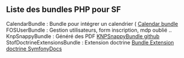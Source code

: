 ## Liste des bundles PHP pour SF

CalendarBundle : Bundle pour intégrer un calendrier ( [Calendar bundle](https://github.com/tattali/CalendarBundle)
FOSUserBundle : Gestion utilisateurs, form inscription, mdp oublié ..
KnpSnappyBundle : Généré des PDF [KNPSnappyBundle github](https://github.com/KnpLabs/KnpSnappyBundle)
StofDoctrineExtensionsBundle : Extension doctrine  [Bundle Extension doctrine SymfonyDocs](https://symfony.com/bundles/StofDoctrineExtensionsBundle/current/index.html)
